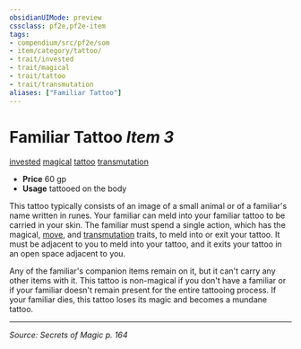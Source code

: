 ```yaml
---
obsidianUIMode: preview
cssclass: pf2e,pf2e-item
tags:
- compendium/src/pf2e/som
- item/category/tattoo/
- trait/invested
- trait/magical
- trait/tattoo
- trait/transmutation
aliases: ["Familiar Tattoo"]
---
```

# Familiar Tattoo *Item 3*  
[invested](invested.md "Invested Item Trait")  [magical](magical.md "Magical Item Trait")  [tattoo](tattoo-lowg.md "Tattoo Item Trait")  [transmutation](transmutation.md "Transmutation School Trait")  

- **Price** 60 gp
- **Usage** tattooed on the body

This tattoo typically consists of an image of a small animal or of a familiar's name written in runes. Your familiar can meld into your familiar tattoo to be carried in your skin. The familiar must spend a single action, which has the magical, [move](move.md "Move Combat Trait"), and [transmutation](transmutation.md "Transmutation School Trait") traits, to meld into or exit your tattoo. It must be adjacent to you to meld into your tattoo, and it exits your tattoo in an open space adjacent to you.

Any of the familiar's companion items remain on it, but it can't carry any other items with it. This tattoo is non-magical if you don't have a familiar or if your familiar doesn't remain present for the entire tattooing process. If your familiar dies, this tattoo loses its magic and becomes a mundane tattoo.


---
*Source: Secrets of Magic p. 164*